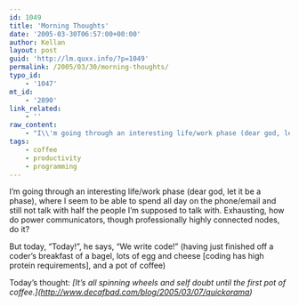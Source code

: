```yaml
---
id: 1049
title: 'Morning Thoughts'
date: '2005-03-30T06:57:00+00:00'
author: Kellan
layout: post
guid: 'http://lm.quxx.info/?p=1049'
permalink: /2005/03/30/morning-thoughts/
typo_id:
    - '1047'
mt_id:
    - '2890'
link_related:
    - ''
raw_content:
    - "I\\'m going through an interesting life/work phase (dear god, let it be a phase), where I seem to be able to spend all day on the phone/email and still not talk with half the people I\\'m supposed to talk with.  Exhausting, how do power communicators, though professionally highly connected nodes, do it?\r\n\r\nBut today, \\\"Today!\\\", he says, \\\"We write code!\\\" (having just finished off a coder\\'s breakfast of a bagel, lots of egg and cheese [coding has high protein requirements], and a pot of coffee)\r\n\r\nToday\\'s thought: <cite>[It\\'s all spinning wheels and self doubt until the first pot of coffee.](http://www.decafbad.com/blog/2005/03/07/quickorama)</cite>"
tags:
    - coffee
    - productivity
    - programming
---
```


I’m going through an interesting life/work phase (dear god, let it be a phase), where I seem to be able to spend all day on the phone/email and still not talk with half the people I’m supposed to talk with. Exhausting, how do power communicators, though professionally highly connected nodes, do it?

But today, “Today!”, he says, “We write code!” (having just finished off a coder’s breakfast of a bagel, lots of egg and cheese \[coding has high protein requirements\], and a pot of coffee)

Today’s thought: <cite>\[It’s all spinning wheels and self doubt until the first pot of coffee.\](http://www.decafbad.com/blog/2005/03/07/quickorama)</cite>
